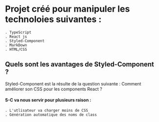 # Projet créé pour manipuler les technoloies suivantes : 
    . TypeScript
    . React js
    . Styled-Component
    . MarkDown
    . HTML/CSS

## Quels sont les avantages de Styled-Component ?

Styled-Component est la résulte de la question suivante :
Comment améliorer son CSS pour les components React ?

#### S-C va nous servir pour plusieurs raison :
    . L'utlisateur va charger moins de CSS
    . Génération automatique des noms de class
    
